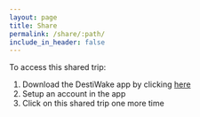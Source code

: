 ```yaml
---
layout: page
title: Share
permalink: /share/:path/
include_in_header: false
---
```


To access this shared trip:

1. Download the DestiWake app by clicking [here](https://chunkytofustudios.com/destiwake)
1. Setup an account in the app
1. Click on this shared trip one more time
